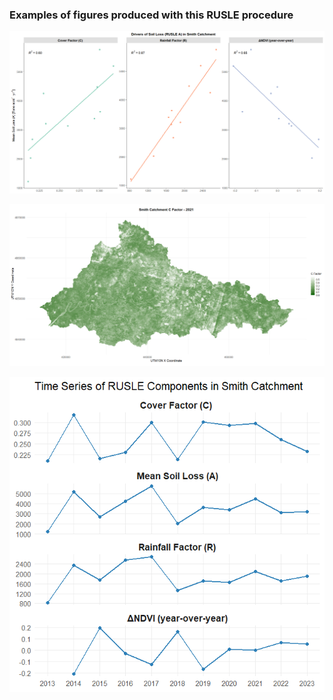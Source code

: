 ### Examples of figures produced with this RUSLE procedure

<img src='Smith_regression.png'></img>

<img src='smith_C_2021.png'></img>

<img src='Smith_timeseries_full.png'></img>
